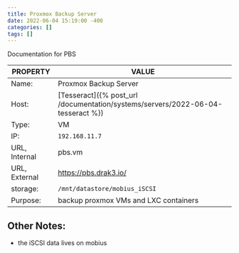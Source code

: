 ```yaml
---
title: Proxmox Backup Server
date: 2022-06-04 15:19:00 -400
categories: []
tags: []
---
```


Documentation for PBS

| PROPERTY      | VALUE                                                                           |
| ------------- | ------------------------------------------------------------------------------- |
| Name:         | Proxmox Backup Server                                                           |
| Host:         | [Tesseract]({% post_url /documentation/systems/servers/2022-06-04-tesseract %}) |
| Type:         | VM                                                                              |
| IP:           | `192.168.11.7`                                                                  |
| URL, Internal | pbs.vm                                                                          |
| URL, External | https://pbs.drak3.io/                                                           |
| storage:      | `/mnt/datastore/mobius_iSCSI`                                                   |
| Purpose:      | backup proxmox VMs and LXC containers                                           |

## Other Notes:

- the iSCSI data lives on mobius
